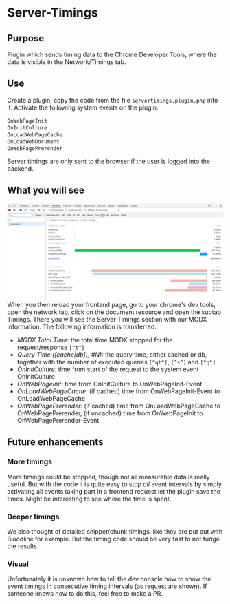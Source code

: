 # Server-Timings

## Purpose
Plugin which sends timing data to the Chrome Developer Tools, where the data is visible in the Network/Timings tab.

## Use
Create a plugin, copy the code from the file `servertimings.plugin.php` into it. Activate the following system events on the plugin:
```
OnWebPageInit
OnInitCulture
OnLoadWebPageCache
OnLoadWebDocument
OnWebPagePrerender
```

Server timings are only sent to the browser if the user is logged into the backend.

## What you will see
![Screenshot from Chrome Dev Tools](screenshot.png)
When you then reload your frontend page, go to your chrome's dev tools, open the network tab, click on the document resource and open the subtab Timings. There you will see the Server Timings section with our MODX information.
The following information is transferred:

* _MODX Total Time:_ the total time MODX stopped for the request/response `[^t^]`
* _Query Time ([cache|db]), #N):_ the query time, either cached or db, together with the number of executed queries `[^qt^]`, `[^s^]` and `[^q^]`
* _OnInitCulture:_ time from start of the request to the system event OnInitCulture
* _OnWebPageInit:_ time from OnInitCulture to OnWebPageInit-Event
* _OnLoadWebPageCache:_ (if cached) time from OnWebPageInit-Event to OnLoadWebPageCache
* _OnWebPagePrerender:_ (if cached) time from OnLoadWebPageCache to OnWebPagePrerender, (if uncached) time from OnWebPageInit to OnWebPagePrerender-Event

## Future enhancements
### More timings
More timings could be stopped, though not all measurable data is really useful. But with the code it is quite easy to stop _all_ event intervals by simply activating all events taking part in a frontend request let the plugin save the times. Might be interesting to see where the time is spent.

### Deeper timings
We also thought of detailed snippet/chunk timings, like they are put out with Bloodline for example. But the timing code should be very fast to not fudge the results.

### Visual
Unfortunately it is unknown how to tell the dev console how to show the event timings in consecutive timing intervals (as request are shown). If someone knows how to do this, feel free to make a PR.
